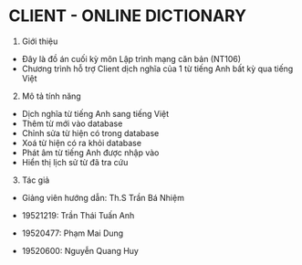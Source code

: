 # CLIENT - ONLINE DICTIONARY

1. Giới thiệu   
- Đây là đồ án cuối kỳ môn Lập trình mạng căn bản (NT106)
- Chương trình hỗ trợ Client dịch nghĩa của 1 từ tiếng Anh bất kỳ qua tiếng Việt

2. Mô tả tính năng  
- Dịch nghĩa từ tiếng Anh sang tiếng Việt  
- Thêm từ mới vào database  
- Chỉnh sửa từ hiện có trong database  
- Xoá từ hiện có ra khỏi database  
- Phát âm từ tiếng Anh được nhập vào  
- Hiển thị lịch sử từ đã tra cứu  

3. Tác giả   
- Giảng viên hướng dẫn: Th.S Trần Bá Nhiệm
  
- 19521219: Trần Thái Tuấn Anh  
  
- 19520477: Phạm Mai Dung  
  
- 19520600: Nguyễn Quang Huy  
